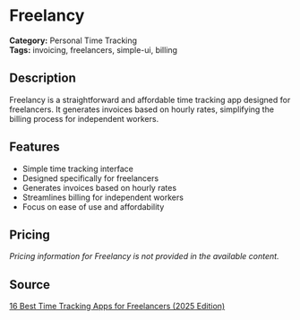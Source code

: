 # Freelancy

**Category:** Personal Time Tracking  
**Tags:** invoicing, freelancers, simple-ui, billing

## Description
Freelancy is a straightforward and affordable time tracking app designed for freelancers. It generates invoices based on hourly rates, simplifying the billing process for independent workers.

## Features
- Simple time tracking interface
- Designed specifically for freelancers
- Generates invoices based on hourly rates
- Streamlines billing for independent workers
- Focus on ease of use and affordability

## Pricing
*Pricing information for Freelancy is not provided in the available content.*

## Source
[16 Best Time Tracking Apps for Freelancers (2025 Edition)](https://blog.tmetric.com/16-best-time-tracking-apps-for-freelancers-2025-edition/)